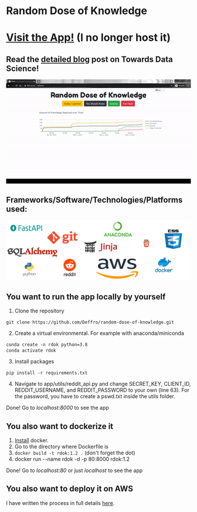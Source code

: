 # Random Dose of Knowledge

# [Visit the App!](http://rdok.net/)  (I no longer host it)

## Read the [detailed blog](https://medium.com/p/1b504a1a2be4) post on Towards Data Science!

![GitHub Logo](/app/static/images/demo.gif)

## Frameworks/Software/Technologies/Platforms used:
![GitHub Logo](/app/static/images/banner.png)

## You want to run the app locally by yourself

1. Clone the repository
```
git clone https://github.com/Deffro/random-dose-of-knowledge.git
```
2. Create a virtual environmental. For example with anaconda/miniconda
```
conda create -n rdok python=3.8
conda activate rdok
```
3. Install packages
```
pip install -r requirements.txt
```
4. Navigate to app/utils/reddit_api.py and change SECRET_KEY, CLIENT_ID, REDDIT_USERNAME, and REDDIT_PASSWORD to your own (line 63).
For the password, you have to create a pswd.txt inside the utils folder.

Done! Go to *localhost:8000* to see the app

## You also want to dockerize it

1. [Install](https://www.docker.com/get-started) docker.
2. Go to the directory where Dockerfile is
3. `docker build -t rdok:1.2 .` (don't forget the dot)
4. docker run --name rdok -d -p 80:8000 rdok:1.2

Done! Go to *localhost:80* or just *localhost* to see the app

## You also want to deploy it on AWS
I have written the process in full details [here](https://medium.com/p/1b504a1a2be4/).
